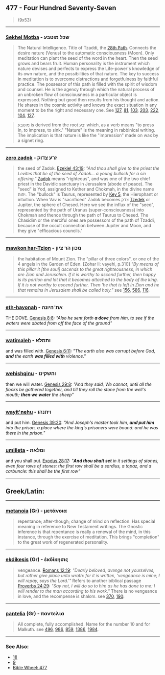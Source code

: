 ## 477 - Four Hundred Seventy-Seven
> (9x53)

---

### [Sekhel Motba](/keys/ShKL.MVTBO) - שכל מוטבע
> The Natural Intelligence. Title of Tzaddi, the [28th Path](28). Connects the desire nature (Venus) to the automatic consciousness (Moon). Only meditation can plant the seed of the word in the heart. Then the seed grows and bears fruit. Human personality is the instrument which nature devises and perfects to express the Life-power's knowledge of its own nature, and the possibilities of that nature. The key to success in meditation is to overcome distractions and forgetfulness by faithful practice. The possessor of this path is filled with the spirit of wisdom and counsel. He is the agency through which the natural process of an unbroken flow of consciousness in a particular object is expressed. Nothing but good then results from his thought and action. He shares in the cosmic activity and knows the exact situation in any moment to be the right and necessary one. See [127](127), [81](81), [103](103), [203](203), [222](222), [104](104), [127](127).

> מוטבע is derived from the root יבע which, as a verb means "to press in, to impress, to sink." "Nature" is the meaning in rabbinical writing. The implication is that nature is like the "impression" made on wax by a signet ring.

---

### [zero zadok](/keys/ZRO.TzDVQ) - זרע צדוק
> the seed of Zadok. [Ezekiel 43:19](http://biblehub.com//.htm): *"And thou shall give to the priest the Levites that be of the seed of Zadok... a young bullock for a sin offering."* [Zadok](/keys/TzDVQ) means "righteous", and was one of the two chief priest in the Davidic sanctuary in Jerusalem (abode of peace). The "seed" is Yod, assigned to Kether and Chokmah, in the divine name יהוה. The "bullock" is Taurus, represented by [Key 5](5), the Hierophant or intuition. When Vav is "sacrificed" Zadok becomes צדק [Tzedek](/keys/TzDQ) or Jupiter, the sphere of Chesed. Here we see the influx of the "seed", represented by the path of Uranus (super-consciousness) into Chokmah and thence through the path of Taurus to Chesed. The Chasidim or the merciful ones are possessors of the path of Tzaddi, because of the occult connection between Jupiter and Moon, and they give "efficacious councils."

---

### [mawkon har-Tzion](/keys/MKVN.HR-TzIVN) - מכון הר ציון
> the habitation of Mount Zion. The "pillar of three colors", or one of the 4 angels in the Garden of Eden. [Zohar II: vayehi, p.310] *"By means of this pillar it [the soul] ascends to the great righteousness, in which are Zion and Jerusalem. If it is worthy to ascend further, then happy is its portion and lot that it becomes attached to the body of the king. If it is not worthy to ascend further. Then 'he that is left in Zion and he that remains in Jerusalem shall be called holy."* see [156](156), [586](586), [116](116).

---

### [eth-hayonah](/keys/ATh-HIVNH) - את־היונה
THE DOVE. [Genesis 8:8](https://biblehub.com/genesis/8-8.htm): *"Also he sent forth **a dove** from him, to see if the waters were abated from off the face of the ground"*

---

### [watimaleh](/keys/VThMLA) - ותמלא
and was filled with. [Genesis 6:11](https://biblehub.com/genesis/6-11.htm): *"The earth also was corrupt before God, **and** the earth **was filled with** violence."*

---

### [wehishqinu](/keys/VHShQINV) - והשקינו
then we will water. [Genesis 29:8](https://biblehub.com/genesis/29-8.htm): *"And they said, We cannot, until all the flocks be gathered together, and till they roll the stone from the well's mouth; **then we water** the sheep"*

---

### [wayit'nehu](/keys/VIThNHV) - ויתנהו
and put him. [Genesis 39:20](https://biblehub.com/genesis/39-20.htm): *"And Joseph's master took him, **and put him** into the prison, a place where the king's prisoners were bound: and he was there in the prison."*

---

### [umilleta](/keys/VMLATh) - ומלאת
and you shall put. [Exodus 28:17](https://biblehub.com/exodus/28-17.htm): *"**And thou shalt set** in it settings of stones, even four rows of stones: the first row shall be a sardius, a topaz, and a carbuncle: this shall be the first row"*

---

## Greek/Latin:

---

### [metanoia](/greek?word=metanoia) (Gr) - μετάνοια
> repentance; after-though; change of mind on reflection. Has special meaning in reference to New Testament writings. The Gnostic inference is that repentance is really a renewal of the mind, in this instance, through the exercise of meditation. This brings "completion" to the great work of regenerated personality.

---

### [ekdikesis](/greek?word=ekdikhsis) (Gr) - ἐκδίκησις
> vengeance. [Romans 12:19](http://biblehub.com/romans/12-19.htm): *"Dearly beloved, avenge not yourselves, but rather give place unto wrath: for it is written, 'vengeance is mine; I will repay, says the Lord.'"* Refers to another biblical passage [Proverbs 24:29](http://biblehub.com/proverbs/24-29.htm): *"Say not, I will do so to him as he has done to me: I will render to the man according to his work."* There is no vengeance in love, and the recompense is shalom. see [370](370), [190](190).

---

### [pantelia](/greek?word=pantelia) (Gr) - παντελια
> All complete, fully accomplished. Name for the number 10 and for Malkuth. see [496](496), [986](986), [859](859), [1386](1386), [1984](1984).

---

### See Also:

- [18](18)
- [9](9)
- [Bible Wheel: 477](https://www.biblewheel.com//GR/GR_Database.php?SearchBy_Gematria=477)
